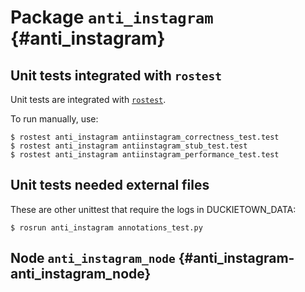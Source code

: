 # Package `anti_instagram` {#anti_instagram}


<move-here src="#anti_instagram-autogenerated"/>


## Unit tests integrated with `rostest`

Unit tests are integrated with [`rostest`](#rostest).

To run manually, use:

    $ rostest anti_instagram antiinstagram_correctness_test.test
    $ rostest anti_instagram antiinstagram_stub_test.test
    $ rostest anti_instagram antiinstagram_performance_test.test


## Unit tests needed external files

These are other unittest that require the logs in DUCKIETOWN_DATA:

    $ rosrun anti_instagram annotations_test.py

## Node `anti_instagram_node` {#anti_instagram-anti_instagram_node}

<!-- move the automatically generated documentation here -->

<move-here src="#anti_instagram-anti_instagram_node-autogenerated"/>
